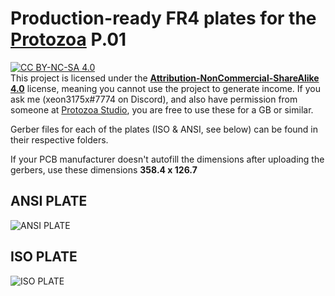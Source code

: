 # Production-ready FR4 plates for the [Protozoa](https://protozoa.studio/) P.01  

[![CC BY-NC-SA 4.0][cc-by-nc-sa-image]][cc-by-nc-sa]  
This project is licensed under the **[Attribution-NonCommercial-ShareAlike 4.0](http://creativecommons.org/licenses/by-nc-sa/4.0/)** license, meaning you cannot use the project to generate income. If you ask me (xeon3175x#7774 on Discord), and also have permission from someone at [Protozoa Studio](https://protozoa.studio/), you are free to use these for a GB or similar.

Gerber files for each of the plates (ISO & ANSI, see below) can be found in their respective folders.  

If your PCB manufacturer doesn't autofill the dimensions after uploading the gerbers, use these dimensions **358.4 x 126.7**
## ANSI PLATE
![ANSI PLATE](https://github.com/xeon3175x/protozoa-plates/blob/master/res/ANSI_front.png?raw=true)  

## ISO PLATE
![ISO PLATE](https://github.com/xeon3175x/protozoa-plates/blob/master/res/ISO_front.png?raw=true)


[cc-by-nc-sa]: http://creativecommons.org/licenses/by-nc-sa/4.0/
[cc-by-nc-sa-image]: https://licensebuttons.net/l/by-nc-sa/4.0/88x31.png
[cc-by-nc-sa-shield]: https://img.shields.io/badge/License-CC%20BY--NC--SA%204.0-lightgrey.svg
